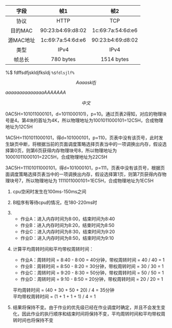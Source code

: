 



|字段|帧1|帧2|
|:-:|:-:|:-:|
|协议|HTTP|TCP|
|目的MAC|90:23:b4:69:d8:02 |1c:69:7a:54:6d:e6|
|源MAC地址|1c:69:7a:54:6d:e6 |90:23:b4:69:d8:02|
|类型|IPv4|IPv4|
|帧总长 |780 bytes|1514 bytes|

%$ fdffsdfjskldjfksldj
`%$fdlsjlf%`

$$
Aaaasklfj
$$

$aaaaaaaaaaaaaaAAAAAAA$








$$
中文
$$





0AC5H=101011000101，d=1011000101)，p=10。通过页表2得知，对应的物理块号是4。第4块的首址为4K，所以物理地址为1001011000101=12C5H，合成物理地址为12C5H

1AC5H=1101011000101，得d=101000101，p=110，页表中没有该页号，此时发生缺页中断，将根据当前的页面调度策略选择页表当中的一项调换出内存，假设选择第0页，则第6页获得内存物理块号8，所以物理地址为10001011000101=22C5H，合成物理地址为22C5H

3AC5H=11101011000101，得d=101000101，p=111，页表中没有该页号，根据页面调度策略选择页表当中的一项调换出内存，假设选择第1页，则第7页获得内存物理块号7，所以物理地址为 1111011000101=1EC5H，合成物理地址为1EC5H



1. cpu空闲时发生在100ms-150ms之间
2. B程序有等待cpu的情况，在180-220ms时


1. 
    - 作业A：进入内存时间为8:00，结束时间为8:40
    - 作业B：进入内存时间为8:20，结束时间为8:50
    - 作业C：进入内存时间为8:30，结束时间为9:20
    - 作业D：进入内存时间为8:50，结束时间为9:10
2. 计算平均周转时间和平均带权周转时间：
    - 作业A：周转时间 = 8:40 - 8:00 = 40分钟，带权周转时间 = 40 / 40 = 1
    - 作业B：周转时间 = 8:50 - 8:20 = 30分钟，带权周转时间 = 30 / 30 = 1
    - 作业C：周转时间 = 9:20 - 8:30 = 50分钟，带权周转时间 = 50 / 50 = 1
    - 作业D：周转时间 = 9:10 - 8:50 = 20分钟，带权周转时间 = 20 / 20 = 1
    
    平均周转时间 = (40 + 30 + 50 + 20) / 4 = 35分钟  
    平均带权周转时间 = (1 + 1 + 1 + 1) / 4 = 1
3. 结果将保持不变。由于作业的优先级已经在作业调度时确定，并且不会发生变化，因此作业的执行顺序和结束时间将保持不变，平均周转时间和平均带权周转时间也将保持不变










